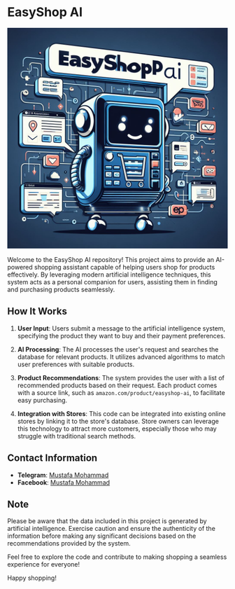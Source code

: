 # EasyShop AI

![image](https://raw.githubusercontent.com/Aliraqimustafa/EasyShop-AI/main/_EsayShop-Ai-image.jfif)

Welcome to the EasyShop AI repository! This project aims to provide an AI-powered shopping assistant capable of helping users shop for products effectively. By leveraging modern artificial intelligence techniques, this system acts as a personal companion for users, assisting them in finding and purchasing products seamlessly.

## How It Works

1. **User Input**: Users submit a message to the artificial intelligence system, specifying the product they want to buy and their payment preferences.

2. **AI Processing**: The AI processes the user's request and searches the database for relevant products. It utilizes advanced algorithms to match user preferences with suitable products.

3. **Product Recommendations**: The system provides the user with a list of recommended products based on their request. Each product comes with a source link, such as `amazon.com/product/easyshop-ai`, to facilitate easy purchasing.

4. **Integration with Stores**: This code can be integrated into existing online stores by linking it to the store's database. Store owners can leverage this technology to attract more customers, especially those who may struggle with traditional search methods.

## Contact Information

- **Telegram**: [Mustafa Mohammad](https://t.me/ha12qw)
- **Facebook**: [Mustafa Mohammad](https://www.facebook.com/profile.php?id=100049592914479)

## Note

Please be aware that the data included in this project is generated by artificial intelligence. Exercise caution and ensure the authenticity of the information before making any significant decisions based on the recommendations provided by the system.

Feel free to explore the code and contribute to making shopping a seamless experience for everyone!

Happy shopping!
